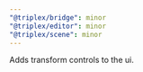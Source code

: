 ```yaml
---
"@triplex/bridge": minor
"@triplex/editor": minor
"@triplex/scene": minor
---
```


Adds transform controls to the ui.
